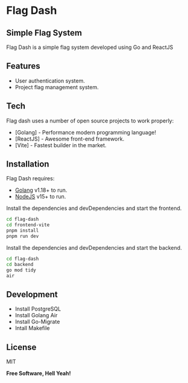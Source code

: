 # Flag Dash

## Simple Flag System

Flag Dash is a simple flag system developed using Go and ReactJS

## Features

-    User authentication system.
-    Project flag management system.

## Tech

Flag dash uses a number of open source projects to work properly:

-    [Golang] - Performance modern programming language!
-    [ReactJS] - Awesome front-end framework.
-    [Vite] - Fastest builder in the market.

## Installation

Flag Dash requires:

-    [Golang](https://go.dev/) v1.18+ to run.
-    [NodeJS](https://nodejs.org/en/) v15+ to run.

Install the dependencies and devDependencies and start the frontend.

```sh
cd flag-dash
cd frontend-vite
pnpm install
pnpm run dev
```

Install the dependencies and devDependencies and start the backend.

```sh
cd flag-dash
cd backend
go mod tidy
air
```

## Development

-    Install PostgreSQL
-    Install Golang Air
-    Install Go-Migrate
-    Intall Makefile

## License

MIT

**Free Software, Hell Yeah!**
